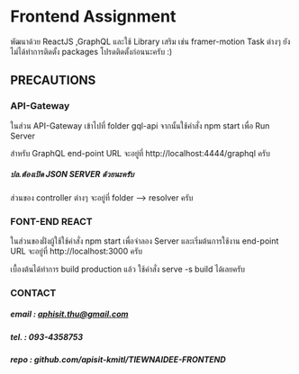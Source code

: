 # Frontend Assignment

พัฒนาด้วย ReactJS ,GraphQL และใช้ Library เสริม เช่น framer-motion Task ต่างๆ ยังไม่ได้ทำการติดตั้ง packages โปรดติดตั้งก่อนนะครับ :)


## PRECAUTIONS 

### API-Gateway

ในส่วน API-Gateway เข้าไปที่ folder gql-api จากนั้นใช้คำสั่ง  npm start เพื่อ Run Server 

สำหรับ GraphQL end-point URL จะอยู่ที่ http://localhost:4444/graphql ครับ

##### ปล.ต้องเปิด JSON SERVER ด้วยนะครับ

ส่วนของ controller ต่างๆ จะอยู่ที่ folder --> resolver ครับ


### FONT-END REACT

ในส่วนของฝั่งผู้ใช้ใช้คำสั่ง npm start เพื่อจำลอง Server และเริ่มต้นการใช้งาน
end-point URL จะอยู่ที่ http://localhost:3000 ครับ

เบื้องต้นได้ทำการ build production แล้ว ใช้คำสั่ง serve -s build ได้เลยครับ 


### CONTACT
##### email : aphisit.thu@gmail.com
##### tel. : 093-4358753
##### repo :  github.com/apisit-kmitl/TIEWNAIDEE-FRONTEND





